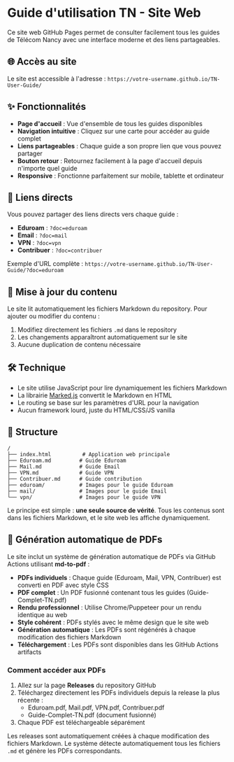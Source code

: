 # Guide d'utilisation TN - Site Web

Ce site web GitHub Pages permet de consulter facilement tous les guides de Télécom Nancy avec une interface moderne et des liens partageables.

## 🌐 Accès au site

Le site est accessible à l'adresse : `https://votre-username.github.io/TN-User-Guide/`

## ✨ Fonctionnalités

- **Page d'accueil** : Vue d'ensemble de tous les guides disponibles
- **Navigation intuitive** : Cliquez sur une carte pour accéder au guide complet
- **Liens partageables** : Chaque guide a son propre lien que vous pouvez partager
- **Bouton retour** : Retournez facilement à la page d'accueil depuis n'importe quel guide
- **Responsive** : Fonctionne parfaitement sur mobile, tablette et ordinateur

## 🔗 Liens directs

Vous pouvez partager des liens directs vers chaque guide :

- **Eduroam** : `?doc=eduroam`
- **Email** : `?doc=mail`
- **VPN** : `?doc=vpn`
- **Contribuer** : `?doc=contribuer`

Exemple d'URL complète : `https://votre-username.github.io/TN-User-Guide/?doc=eduroam`

## 📝 Mise à jour du contenu

Le site lit automatiquement les fichiers Markdown du repository. Pour ajouter ou modifier du contenu :

1. Modifiez directement les fichiers `.md` dans le repository
2. Les changements apparaîtront automatiquement sur le site
3. Aucune duplication de contenu nécessaire

## 🛠️ Technique

- Le site utilise JavaScript pour lire dynamiquement les fichiers Markdown
- La librairie [Marked.js](https://marked.js.org/) convertit le Markdown en HTML
- Le routing se base sur les paramètres d'URL pour la navigation
- Aucun framework lourd, juste du HTML/CSS/JS vanilla

## 📂 Structure

```
/
├── index.html          # Application web principale
├── Eduroam.md         # Guide Eduroam
├── Mail.md            # Guide Email
├── VPN.md             # Guide VPN
├── Contribuer.md      # Guide contribution
├── eduroam/           # Images pour le guide Eduroam
├── mail/              # Images pour le guide Email
└── vpn/               # Images pour le guide VPN
```

Le principe est simple : **une seule source de vérité**. Tous les contenus sont dans les fichiers Markdown, et le site web les affiche dynamiquement.

## 📄 Génération automatique de PDFs

Le site inclut un système de génération automatique de PDFs via GitHub Actions utilisant **md-to-pdf** :

- **PDFs individuels** : Chaque guide (Eduroam, Mail, VPN, Contribuer) est converti en PDF avec style CSS
- **PDF complet** : Un PDF fusionné contenant tous les guides (Guide-Complet-TN.pdf)
- **Rendu professionnel** : Utilise Chrome/Puppeteer pour un rendu identique au web
- **Style cohérent** : PDFs stylés avec le même design que le site web
- **Génération automatique** : Les PDFs sont régénérés à chaque modification des fichiers Markdown
- **Téléchargement** : Les PDFs sont disponibles dans les GitHub Actions artifacts

### Comment accéder aux PDFs

1. Allez sur la page **Releases** du repository GitHub
2. Téléchargez directement les PDFs individuels depuis la release la plus récente :
   - Eduroam.pdf, Mail.pdf, VPN.pdf, Contribuer.pdf
   - Guide-Complet-TN.pdf (document fusionné)
3. Chaque PDF est téléchargeable séparément

Les releases sont automatiquement créées à chaque modification des fichiers Markdown. Le système détecte automatiquement tous les fichiers `.md` et génère les PDFs correspondants.
